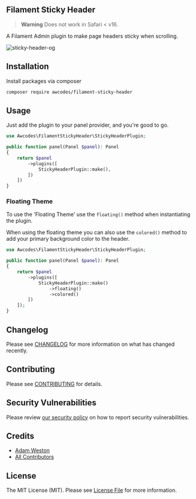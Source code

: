 ## Filament Sticky Header

> **Warning**
> Does not work in Safari < v16.

A Filament Admin plugin to make page headers sticky when scrolling.

![sticky-header-og](https://github.com/awcodes/filament-sticky-header/assets/3596800/b166b5c9-9fdd-4e87-96f2-47fc1825999a)

## Installation

Install packages via composer

```bash
composer require awcodes/filament-sticky-header
```

## Usage

Just add the plugin to your panel provider, and you're good to go.

```php
use Awcodes\FilamentStickyHeader\StickyHeaderPlugin;

public function panel(Panel $panel): Panel
{
    return $panel
        ->plugins([
            StickyHeaderPlugin::make(),
        ])
    ])
}
```

### Floating Theme

To use the 'Floating Theme' use the `floating()` method when instantiating the plugin.

When using the floating theme you can also use the `colored()` method to add your primary background color to the header.

```php
use Awcodes\FilamentStickyHeader\StickyHeaderPlugin;

public function panel(Panel $panel): Panel
{
    return $panel
        ->plugins([
            StickyHeaderPlugin::make()
                ->floating()
                ->colored()
        ])
    ]);
}
```

## Changelog

Please see [CHANGELOG](CHANGELOG.md) for more information on what has changed recently.

## Contributing

Please see [CONTRIBUTING](.github/CONTRIBUTING.md) for details.

## Security Vulnerabilities

Please review [our security policy](../../security/policy) on how to report security vulnerabilities.

## Credits

- [Adam Weston](https://github.com/awcodes)
- [All Contributors](../../contributors)

## License

The MIT License (MIT). Please see [License File](LICENSE.md) for more information.
